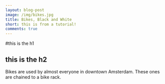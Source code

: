 ```yaml
---
layout: blog-post
image: /img/bikes.jpg
title: Bikes, Black and White
short: this is from a tutorial!
comments: true
---
```


#this is the h1

## this is the h2

Bikes are used by almost everyone in downtown Amsterdam. These ones are chained to a bike rack.